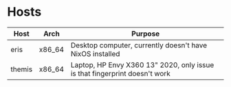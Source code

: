 # Hosts

| Host   | Arch   | Purpose                                                                    |
| ------ | ------ | -------------------------------------------------------------------------- |
| eris   | x86_64 | Desktop computer, currently doesn't have NixOS installed                   |
| themis | x86_64 | Laptop, HP Envy X360 13" 2020, only issue is that fingerprint doesn't work |
